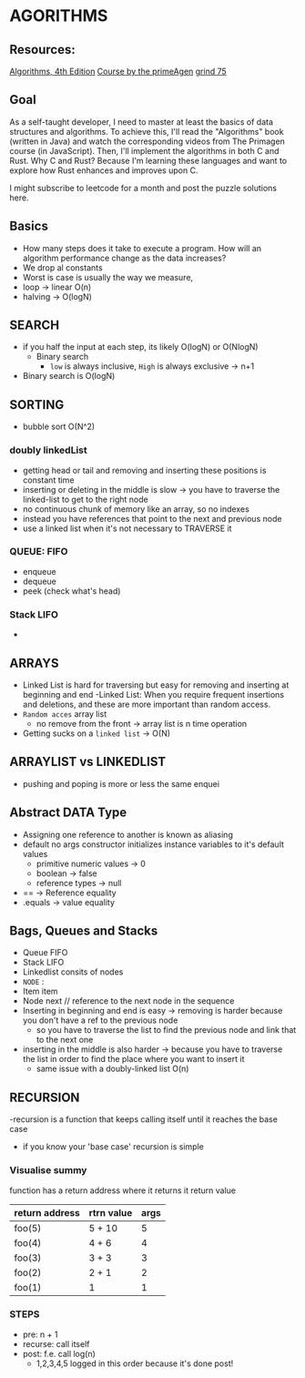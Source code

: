 # AGORITHMS

## Resources:
[Algorithms, 4th Edition](https://algs4.cs.princeton.edu/home/)
[Course by the primeAgen](https://frontendmasters.com/courses/algorithms/)
[grind 75](https://www.techinterviewhandbook.org/grind75)

## Goal
As a self-taught developer, I need to master at least the basics of data structures and algorithms. To achieve this, I'll read the "Algorithms" book (written in Java) and watch the corresponding videos from The Primagen course (in JavaScript). Then, I'll implement the algorithms in both C and Rust. Why C and Rust? Because I'm learning these languages and want to explore how Rust enhances and improves upon C.

I might subscribe to leetcode for a month and post the puzzle solutions here.


## Basics

- How many steps does it take to execute a program. How will an algorithm performance change as the data increases?
- We drop al constants
- Worst is case is usually the way we measure,
- loop -> linear O(n)
- halving -> O(logN)

## SEARCH

- if you half the input at each step, its likely O(logN) or O(NlogN)
    - Binary search
        - `low` is always inclusive, `High` is always exclusive -> n+1
- Binary search is O(logN)

## SORTING

- bubble sort O(N^2)

### doubly linkedList

- getting head or tail and removing and inserting these positions is constant time
- inserting or deleting in the middle is slow -> you have to traverse the linked-list to get to the right node
- no continuous chunk of memory like an array, so no indexes
- instead you have references that point to the next and previous node
- use a linked list when it's not necessary to TRAVERSE it

### QUEUE: FIFO

- enqueue
- dequeue
- peek (check what's head)

### Stack LIFO
- 

## ARRAYS

- Linked List is hard for traversing but easy for removing and inserting at beginning and end
  -Linked List: When you require frequent insertions and deletions, and these are more important than random access.
- `Random acces` array list
    - no remove from the front -> array list is n time operation
- Getting sucks on a `linked list` -> O(N)

## ARRAYLIST vs LINKEDLIST

- pushing and poping is more or less the same enquei

## Abstract DATA Type

- Assigning one reference to another is known as aliasing
- default no args constructor initializes instance variables to it's default values
    - primitive numeric values -> 0
    - boolean -> false
    - reference types -> null
- == -> Reference equality
- .equals -> value equality

## Bags, Queues and Stacks

- Queue FIFO
- Stack LIFO
- Linkedlist consits of nodes
- `NODE` :
- Item item
- Node<item> next // reference to the next node in the sequence
- Inserting in beginning and end is easy -> removing is harder because you don't have a ref to the previous node
    - so you have to traverse the list to find the previous node and link that to the next one
- inserting in the middle is also harder -> because you have to traverse the list in order to find the place where you
  want to insert it
    - same issue with a doubly-linked list O(n)

## RECURSION

-recursion is a function that keeps calling itself until it reaches the base case
- if you know your 'base case' recursion is simple

### Visualise summy
function has a return address where it returns it return value

  |return address| rtrn value| args|
  |--------------|-----------|-----|
  |foo(5)        | 5 + 10 | 5 |
  |foo(4)        | 4 + 6 | 4 |
  |foo(3)        | 3 + 3 | 3 |
  |foo(2)        | 2 + 1 | 2 |
  |foo(1)        | 1 | 1 |

### STEPS
- pre: n + 1
- recurse: call itself
- post: f.e. call log(n)
  - 1,2,3,4,5 logged in this order because it's done post!
